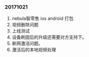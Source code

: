 

### 20171021

   1. nebula智零售 ios android 打包
   2. 视频删除问题
   3. 上线测试
   4. 设备刷固后的升级还需要对方支持下。
   5. 断网激活问题。
   6. 激活后的本地视频处理
